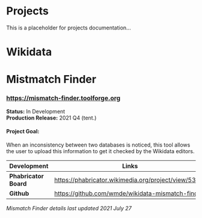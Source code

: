# Projects

This is a placeholder for projects documentation...

# Wikidata

# **Mistmatch Finder**
### https://mismatch-finder.toolforge.org

**Status:**    In Development       
**Production Release:**  2021 Q4 (tent.)  

#### **Project Goal:**

When an inconsistency between two databases is noticed, this tool allows the user to upload this information to get it checked by the Wikidata editors. 
    


|  Development       |      Links      |  
| ------------- |-------------| 
|**Phabricator Board**| https://phabricator.wikimedia.org/project/view/5385/|
|**Github**| https://github.com/wmde/wikidata-mismatch-finder

_Mismatch Finder details last updated 2021 July 27_
